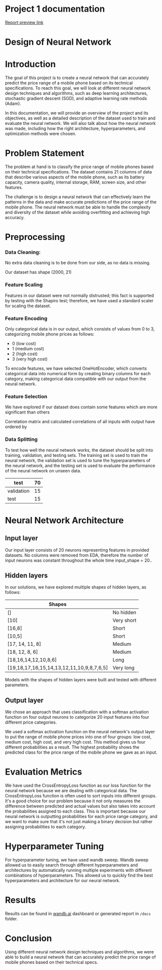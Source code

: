 # Project 1 documentation
[Report preview link](https://api.wandb.ai/links/neural_networks_fiit/a3dr9a3t)
# Design of Neural Network

# Introduction

The goal of this project is to create a neural network that can accurately predict the price range of a mobile phone based on its technical specifications. To reach this goal, we will look at different neural network design techniques and algorithms, such as deep learning architectures, stochastic gradient descent (SGD), and adaptive learning rate methods (Adam).

In this documentation, we will provide an overview of the project and its objectives, as well as a detailed description of the dataset used to train and evaluate the neural network. We will also talk about how the neural network was made, including how the right architecture, hyperparameters, and optimization methods were chosen.

# Problem Statement

The problem at hand is to classify the price range of mobile phones based on their technical specifications. The dataset contains 21 columns of data that describe various aspects of the mobile phone, such as its battery capacity, camera quality, internal storage, RAM, screen size, and other features.

The challenge is to design a neural network that can effectively learn the patterns in the data and make accurate predictions of the price range of the mobile phone. The neural network must be able to handle the complexity and diversity of the dataset while avoiding overfitting and achieving high accuracy.

# Preprocessing

### Data Cleaning:

No extra data cleaning is to be done from our side, as no data is missing.

Our dataset has shape (2000, 21)

### Feature Scaling

Features in our dataset were not normally distrusted; this fact is supported by testing with the Shapiro test; therefore, we have used a standard scaler for scaling the dataset.

### Feature Encoding

Only categorical data is in our output, which consists of values from 0 to 3, categorizing mobile phone prices as follows:

- 0 (low cost)
- 1 (medium cost)
- 2 (high cost)
- 3 (very high cost)

To encode features, we have selected OneHotEncoder, which converts categorical data into numerical form by creating binary columns for each category, making categorical data compatible with our output from the neural network.

### Feature Selection

We have explored if our dataset does contain some features which are more significant than others

Correlation matrix and calculated correlations of all inputs with output have ordered by

### Data Splitting

To test how well the neural network works, the dataset should be split into training, validation, and testing sets. The training set is used to train the neural network, the validation set is used to tune the hyperparameters of the neural network, and the testing set is used to evaluate the performance of the neural network on unseen data.

| test | 70 |
| --- | --- |
| validation | 15 |
| test | 15 |

# Neural Network Architecture

## Input layer

Our input layer consists of 20 neurons representing features in provided datasets. No columns were removed from EDA, therefore the number of input neurons was constant throughout the whole time input_shape = 20..

## Hidden layers

In our solutions, we have explored multiple shapes of hidden layers, as follows:

| Shapes |  |
| --- | --- |
| [] | No hidden |
| [10] | Very short |
| [16,8] | Short  |
| [10,5] | Short  |
| [17, 14, 11, 8] | Medium |
| [18, 12, 8, 6] | Medium |
| [18,16,14,12,10,8,6] | Long |
| [19,18,17,16,15,14,13,12,11,10,9,8,7,6,5] | Very long |

Models with the shapes of hidden layers were built and tested with different parameters.

## Output layer

We chose an approach that uses classification with a softmax activation function on four output neurons to categorize 20 input features into four different price categories.

We used a softmax activation function on the neural network's output layer to put the range of mobile phone prices into one of four groups: low cost, medium cost, high cost, and very high cost. This method gives us four different probabilities as a result. The highest probability shows the predicted class for the price range of the mobile phone we gave as an input.

# Evaluation Metrics

We have used the CrossEntropyLoss function as our loss function for the neural network because we are dealing with categorical data. The CrossEntropyLoss function is often used to sort inputs into different groups. It's a good choice for our problem because it not only measures the difference between predicted and actual values but also takes into account the probabilities assigned to each class. This is important because our neural network is outputting probabilities for each price range category, and we want to make sure that it's not just making a binary decision but rather assigning probabilities to each category.

# Hyperparameter Tuning

For hyperparameter tuning, we have used wandb sweep. Wandb sweep allowed us to easily search through different hyperparameters and architectures by automatically running multiple experiments with different combinations of hyperparameters. This allowed us to quickly find the best hyperparameters and architecture for our neural network.

# Results

Results can be found in [wandb.ai](http://wandb.ai) dashboard or generated report in `/docs` folder.

# Conclusion

Using different neural network design techniques and algorithms, we were able to build a neural network that can accurately predict the price range of mobile phones based on their technical specs.
